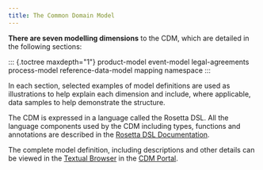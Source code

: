 ```yaml
---
title: The Common Domain Model
---
```


**There are seven modelling dimensions** to the CDM, which are detailed
in the following sections:

::: {.toctree maxdepth="1"}
product-model event-model legal-agreements process-model
reference-data-model mapping namespace
:::

In each section, selected examples of model definitions are used as
illustrations to help explain each dimension and include, where
applicable, data samples to help demonstrate the structure.

The CDM is expressed in a language called the Rosetta DSL. All the
language components used by the CDM including types, functions and
annotations are described in the [Rosetta DSL Documentation](https://docs.rosetta-technology.io/rosetta/rosetta-dsl/rosetta-modelling-component).

The complete model definition, including descriptions and other details
can be viewed in the [Textual Browser](https://portal.cdm.rosetta-technology.io/#/text-browser) in the [CDM Portal](https://portal.cdm.rosetta-technology.io).
